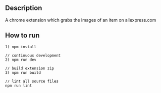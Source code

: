 ## Description

A chrome extension which grabs the images of an item on aliexpress.com

## How to run

```
1) npm install

// continuous development
2) npm run dev

// build extension zip
3) npm run build

// lint all source files
npm run lint
```
